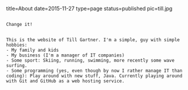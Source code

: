 title=About
date=2015-11-27
type=page
status=published
pic=till.jpg
~~~~~~

Change it!


This is the website of Till Gartner. I'm a simple, guy with simple hobbies:
- My family and kids
- My business (I'm a manager of IT companies)
- Some sport: Skiing, running, swimming, more recently some wave surfing.
- Some programming (yes, even though by now I rather manage IT than coding): Play around with new stuff, Java. Currently playing around with Git and GitHub as a web hosting service.